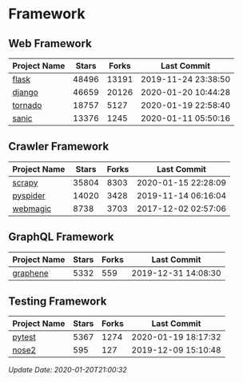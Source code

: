 # Framework

## Web Framework

| Project Name | Stars | Forks | Last Commit |
| ------------ | ----- | ----- | ----------- |
| [flask](https://github.com/pallets/flask) | 48496 | 13191 | 2019-11-24 23:38:50 |
| [django](https://github.com/django/django) | 46659 | 20126 | 2020-01-20 10:44:28 |
| [tornado](https://github.com/tornadoweb/tornado) | 18757 | 5127 | 2020-01-19 22:58:40 |
| [sanic](https://github.com/huge-success/sanic) | 13376 | 1245 | 2020-01-11 05:50:16 |

## Crawler Framework

| Project Name | Stars | Forks | Last Commit |
| ------------ | ----- | ----- | ----------- |
| [scrapy](https://github.com/scrapy/scrapy) | 35804 | 8303 | 2020-01-15 22:28:09 |
| [pyspider](https://github.com/binux/pyspider) | 14020 | 3428 | 2019-11-14 06:16:04 |
| [webmagic](https://github.com/code4craft/webmagic) | 8738 | 3703 | 2017-12-02 02:57:06 |

## GraphQL Framework

| Project Name | Stars | Forks | Last Commit |
| ------------ | ----- | ----- | ----------- |
| [graphene](https://github.com/graphql-python/graphene) | 5332 | 559 | 2019-12-31 14:08:30 |

## Testing Framework

| Project Name | Stars | Forks | Last Commit |
| ------------ | ----- | ----- | ----------- |
| [pytest](https://github.com/pytest-dev/pytest) | 5367 | 1274 | 2020-01-19 18:17:32 |
| [nose2](https://github.com/nose-devs/nose2) | 595 | 127 | 2019-12-09 15:10:48 |

*Update Date: 2020-01-20T21:00:32*
